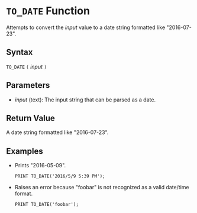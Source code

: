 # `TO_DATE` Function

Attempts to convert the *input* value to a date string formatted like "2016-07-23".

## Syntax

`TO_DATE` `(` *input* `)`

## Parameters

- *input* (text): The input string that can be parsed as a date.

## Return Value

A date string formatted like "2016-07-23".

## Examples

- Prints "2016-05-09".

    ```
    PRINT TO_DATE('2016/5/9 5:39 PM');
    ```

- Raises an error because "foobar" is not recognized as a valid date/time format.

    ```
    PRINT TO_DATE('foobar');
    ```

